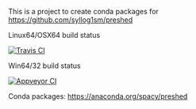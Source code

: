 This is a project to create conda packages for https://github.com/syllog1sm/preshed

Linux64/OSX64 build status 


[![Travis CI](https://travis-ci.org/henningpeters/preshed-conda.svg?branch=master)](https://travis-ci.org/henningpeters/preshed-conda)

Win64/32 build status


[![Appveyor CI](https://ci.appveyor.com/api/projects/status/stl38mn343s5h85d?svg=true)](https://ci.appveyor.com/project/henningpeters/preshed-conda)


Conda packages: https://anaconda.org/spacy/preshed
